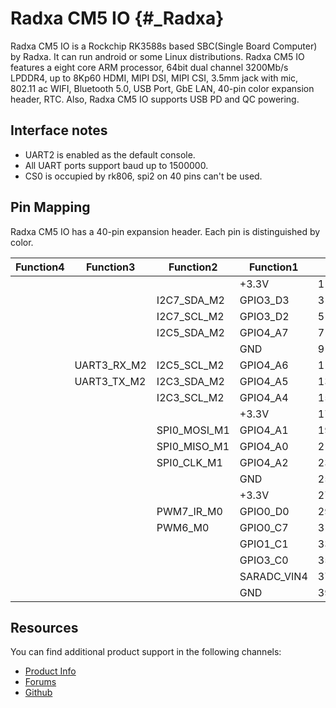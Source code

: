 Radxa CM5 IO {#_Radxa}
============

Radxa CM5 IO is a Rockchip RK3588s based SBC(Single Board Computer) by Radxa. It can run android or some Linux distributions. Radxa CM5 IO features a eight core ARM processor, 64bit dual channel 3200Mb/s LPDDR4, up to 8Kp60 HDMI, MIPI DSI, MIPI CSI, 3.5mm jack with mic, 802.11 ac WIFI, Bluetooth 5.0, USB Port, GbE LAN, 40-pin color expansion header, RTC. Also, Radxa CM5 IO supports USB PD and QC powering.

Interface notes
---------------

- UART2 is enabled as the default console.
- All UART ports support baud up to 1500000.
- CS0 is occupied by rk806, spi2 on 40 pins can't be used.

Pin Mapping
-----------

Radxa CM5 IO has a 40-pin expansion header. Each pin is distinguished by color.

|Function4   |Function3   |Function2   |Function1  |       |  PIN  |  PIN    |   Function1|  Function2|   Function3|
|------------|------------|------------|-----------|:------|------:|---------|------------|-----------|------------|
|            |            |            |+3.3V      |   1   |   2   |    +5.0V|            |           |            |
|            |            |I2C7_SDA_M2 |GPIO3_D3   |   3   |   4   |    +5.0V|            |           |            |
|            |            |I2C7_SCL_M2 |GPIO3_D2   |   5   |   6   |      GND|            |           |            |
|            |            |I2C5_SDA_M2 |GPIO4_A7   |   7   |   8   | GPIO0_B5| UART2_TX_M0|I2C1_SCL_M0|            |
|            |            |            |GND        |   9   |  10   | GPIO0_B6| UART2_RX_M0|I2C1_SDA_M0|            |
|            |UART3_RX_M2 |I2C5_SCL_M2 |GPIO4_A6   |  11   |  12   | GPIO0_C2|            |           |            |
|            |UART3_TX_M2 |I2C3_SDA_M2 |GPIO4_A5   |  13   |  14   |      GND|            |           |            |
|            |            |I2C3_SCL_M2 |GPIO4_A4   |  15   |  16   | GPIO1_C4| PWM11_IR_M2|           |            |
|            |            |            |+3.3V      |  17   |  18   | GPIO1_D5|            |           |            |
|            |            |SPI0_MOSI_M1|GPIO4_A1   |  19   |  20   |      GND|            |           |            |
|            |            |SPI0_MISO_M1|GPIO4_A0   |  21   |  22   | GPIO1_B1|            |           |            |
|            |            |SPI0_CLK_M1 |GPIO4_A2   |  23   |  24   | GPIO4_B2| SPI0_CS0_M1|   PWM14_M1|            |
|            |            |            |GND        |  25   |  26   | GPIO3_B7|            |           |            |
|            |            |            |+3.3V      |  27   |  28   |    +3.3V|            |           |            |
|            |            |PWM7_IR_M0  |GPIO0_D0   |  29   |  30   |      GND|            |           |            |
|            |            |PWM6_M0     |GPIO0_C7   |  31   |  32   | GPIO1_B7|    PWM13_M2|           |            |
|            |            |            |GPIO1_C1   |  33   |  34   |      GND|            |           |            |
|            |            |            |GPIO3_C0   |  35   |  36   | GPIO1_C6| PWM15_IR_M2|           |            |
|            |            |            |SARADC_VIN4|  37   |  38   | GPIO1_D2|     PWM0_M1|           |            |
|            |            |            |GND        |  39   |  40   | GPIO0_D3|            |           |            |

Resources
---------

You can find additional product support in the following channels:

- [Product Info](https://docs.radxa.com/en/rock5/cm5-io)
- [Forums](https://forum.radxa.com/c/rock5)
- [Github](https://github.com/radxa)
